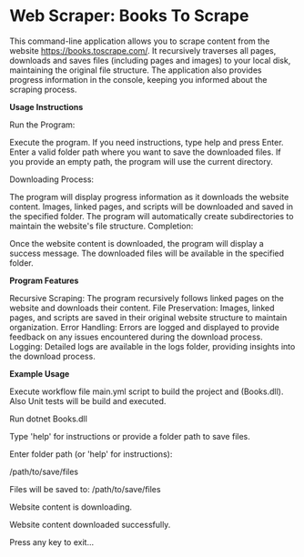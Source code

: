 # Web Scraper: Books To Scrape


This command-line application allows you to scrape content from the website https://books.toscrape.com/. It recursively traverses all pages, downloads and saves files (including pages and images) to your local disk, maintaining the original file structure. The application also provides progress information in the console, keeping you informed about the scraping process.


**Usage Instructions**

Run the Program:

Execute the program.
If you need instructions, type help and press Enter.
Enter a valid folder path where you want to save the downloaded files.
If you provide an empty path, the program will use the current directory.

Downloading Process:

The program will display progress information as it downloads the website content.
Images, linked pages, and scripts will be downloaded and saved in the specified folder.
The program will automatically create subdirectories to maintain the website's file structure.
Completion:

Once the website content is downloaded, the program will display a success message.
The downloaded files will be available in the specified folder.

**Program Features**

Recursive Scraping: The program recursively follows linked pages on the website and downloads their content.
File Preservation: Images, linked pages, and scripts are saved in their original website structure to maintain organization.
Error Handling: Errors are logged and displayed to provide feedback on any issues encountered during the download process.
Logging: Detailed logs are available in the logs folder, providing insights into the download process.

**Example Usage**

Execute workflow file main.yml script to build the project and (Books.dll). Also Unit tests will be build and executed.

Run dotnet Books.dll

Type 'help' for instructions or provide a folder path to save files.

Enter folder path (or 'help' for instructions):

/path/to/save/files


Files will be saved to: /path/to/save/files


Website content is downloading.


Website content downloaded successfully.


Press any key to exit...


